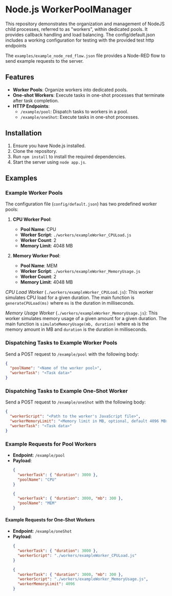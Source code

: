 # Node.js WorkerPoolManager

This repository demonstrates the organization and management of NodeJS child processes, referred to as "workers", within dedicated pools. It provides callback handling and load balancing. The config/default.json includes a working configuration for testing with the provided test http endpoints

The `examples/example_node_red_flow.json` file provides a Node-RED flow to send example requests to the server.

## Features

- **Worker Pools**: Organize workers into dedicated pools.
- **One-shot Workers**: Execute tasks in one-shot processes that terminate after task completion.
- **HTTP Endpoints**:
  - `/example/pool`: Dispatch tasks to workers in a pool.
  - `/example/oneShot`: Execute tasks in one-shot processes.

## Installation

1. Ensure you have Node.js installed.
2. Clone the repository.
3. Run `npm install` to install the required dependencies.
4. Start the server using `node app.js`.


## Examples

### Example Worker Pools

The configuration file (`config/default.json`) has two predefined worker pools:

1. **CPU Worker Pool**:
   - **Pool Name**: CPU
   - **Worker Script**: `./workers/exampleWorker_CPULoad.js`
   - **Worker Count**: 2
   - **Memory Limit**: 4048 MB

2. **Memory Worker Pool**:
   - **Pool Name**: MEM
   - **Worker Script**: `./workers/exampleWorker_MemoryUsage.js`
   - **Worker Count**: 2
   - **Memory Limit**: 4048 MB

*CPU Load Worker* (`./workers/exampleWorker_CPULoad.js`): This worker simulates CPU load for a given duration. The main function is `generateCPULoad(ms)` where `ms` is the duration in milliseconds.

*Memory Usage Worker* (`./workers/exampleWorker_MemoryUsage.js`): This worker simulates memory usage of a given amount for a given duration. The main function is `simulateMemoryUsage(mb, duration)` where `mb` is the memory amount in MB and `duration` is the duration in milliseconds.

### Dispatching Tasks to Example Worker Pools

Send a POST request to `/example/pool` with the following body:

```json
{
  "poolName": "<Name of the worker pool>",
  "workerTask": "<Task data>"
}
```

### Dispatching Tasks to Example One-Shot Worker

Send a POST request to `/example/oneShot` with the following body:

```json
{
  "workerScript": "<Path to the worker's JavaScript file>",
  "workerMemoryLimit": "<Memory limit in MB, optional, default 4096 MB>",
  "workerTask": "<Task data>"
}
```

### Example Requests for Pool Workers
   - **Endpoint**: `/example/pool`
   - **Payload**:
     ```json
     {
       "workerTask": { "duration": 3000 },
       "poolName": "CPU"
     }
     ```
     ```json
     {
       "workerTask": { "duration": 3000, "mb": 300 },
       "poolName": "MEM"
     }
     ```
     
#### Example Requests for One-Shot Workers
   - **Endpoint**: `/example/oneShot`
   - **Payload**:
     ```json
     {
       "workerTask": { "duration": 3000 },
       "workerScript": "./workers/exampleWorker_CPULoad.js"
     }
     ```
     ```json
     {
       "workerTask": { "duration": 3000, "mb": 300 },
       "workerScript": "./workers/exampleWorker_MemoryUsage.js",
       "workerMemoryLimit": 4096
     }
     ```
